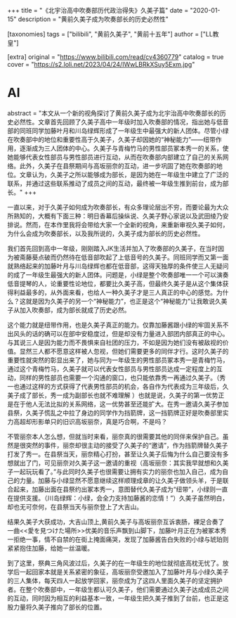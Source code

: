 +++
title = "《北宇治高中吹奏部历代政治得失》久美子篇"
date = "2020-01-15"
description = "黄前久美子成为吹奏部长的历史必然性"

[taxonomies]
tags = ["bilibili", "黄前久美子", "黄前十五年"]
author = ["LL教皇"]

[extra]
original = "https://www.bilibili.com/read/cv4360779"
catalog = true
cover = "https://s2.loli.net/2023/04/24/IWwLBRkXSuy5Exm.jpg"
# AI 
abstract = "本文从一个新的视角探讨了黄前久美子成为北宇治高中吹奏部长的历史必然性。文章首先回顾了久美子高中一年级时加入吹奏部的情况，指出她与低音部的同班同学加藤叶月和川岛绿辉形成了一年级生中最强大的新人团体。尽管小绿在吹奏部中的地位和重要性高于久美子，久美子却因她的“神秘能力”——纽带作用，逐渐成为三人团体的中心。久美子与青梅竹马的男性部员冢本秀一的关系，使她能够代表女性部员与男性部员进行互动，从而在吹奏部内部建立了自己的关系网络。此外，久美子在县祭期间与高坂丽奈的互动，进一步巩固了她在吹奏部的地位。文章认为，久美子之所以能够成为部长，是因为她在一年级生中建立了广泛的联系，并通过这些联系推动了成员之间的互动，最终被一年级生推到前台，成为部长。"
+++


一直以来，对于久美子如何成为吹奏部长，有众多理论层出不穷，而要论最为大众所熟知的，大概有下面三种：明日香幕后操纵说、久美子野心家说以及武田绫乃安排说。然而，在本作里我将会带给大家一个全新的视角，来重新审视久美子如何，为什么会成为吹奏部长，以及我所说的，久美子成为部长的历史必然性。

我们首先回到高中一年级，刚刚踏入JK生活并加入了吹奏部的久美子，在当时因为被斋藤葵点破而仍然待在低音部吹起了上低音号的久美子。同班同学而又第一面就熟络起来的加藤叶月与川岛绿辉也都在低音部，这得天独厚的条件使三人无疑问的成了一年级生最强大的新人团体。问题是，小绿是整个吹奏部唯一一个可以演奏低音提琴的人，论重要性论地位，都要比久美子高，但最终久美子是从这个集体获得利益最多的，从外面来看，也给人一种久美子才是三人真正的中心的感觉。为什么？这就是因为久美子的另一个“神秘能力”，也正是这个“神秘能力”让我敢说久美子从加入吹奏部，成为部长就成了历史必然。

这个能力就是纽带作用，也是久美子真正的能力。仅靠加藤酱跟小绿的牢固关系不出风头的话的确可以在部中安稳度过，但是却没有力量进入部团内部真正的中心。与其说三人是因为能力而不畏惧来自社团的压力，不如是因为她们没有被敌视的价值。显然三人都不愿意这样被人忽视，但她们需要更多的同伴才行。这时久美子的重要性就突然的彰显出来了，她与同为一年级生的男性部员冢本秀一是青梅竹马，通过这个青梅竹马，久美子就可以代表女性部员与男性部员达成一定程度上的互动，同样的男性部员也需要一个沟通的窗口，也只能依靠秀一再通过久美子。（秀一也通过这样的方式获得了代表男性部员的机会，各自作为代表成为三年级后，久美子成了部长，秀一成为副部长也就不难理解 ）也就是说，久美子的第一优势正是在于他人无法比拟的关系网络，这一优势甚至还能扩大。在秀一邀请久美子参加县祭，久美子慌乱之中拉了身边的同学作为挡箭牌，这一挡箭牌正好是吹奏部里实力高超却形影单只的旧识高坂丽奈，真是巧合啊，不是吗？

不管丽奈本人怎么想，但就当时来看，丽奈真的很需要其他的同伴来保护自己。虽然是很突然的事件，丽奈却很主动的接受了久美子的“邀请”，作为挡箭牌替久美子打发了秀一。在县祭当天，丽奈精心打扮，甚至让久美子后悔为什么自己要没有多想就出了门，可见丽奈对久美子这一邀请的重视（高坂丽奈：其实我早就想和久美子一起玩玩看了。”与此同时久美子也很需要让拥有实力的丽奈也加入自己，成为自己的力量。加藤与小绿显然不愿意继续这样顺理成章的让久美子做领头羊，于是联合起来，加藤出面在县祭约出冢本秀一，意图替代久美子成为“纽带”，小绿则一直在提供支援。（川岛绿辉：小绿，会全力支持加藤酱的恋情！”）久美子虽然明白，却也无可奈何，在县祭当天与丽奈登上了大吉山。

结果久美子大获成功，大吉山顶上,黄前久美子与高坂丽奈互诉衷肠，裸足合奏了一曲<<愛を見つけた場所>>优美的音乐声飘到山脚下，加藤叶月正在为被冢本秀一拒绝一事，情不自禁的在街上掩面痛哭，发现了加藤酱告白失败的小绿与琥珀则紧紧抱住加藤，给她一丝温暖。

到了这里，祭典三角风波过后，久美子的在一年级生的地位就彻底高枕无忧了。放学后一起回家本就是关系紧密的象征，高坂丽奈受邀加入了加藤叶月与小绿久美子的三人集体，每天四人一起放学回家，丽奈成为了这四人里面久美子的坚定拥护者。在整个吹奏部中，一年级生都认可久美子，他们需要通过久美子达成成员之间的互动，同时因为相互的利益基本一致，一年级生把久美子推到了台前，也正是这股力量将久美子推向了部长的位置。
